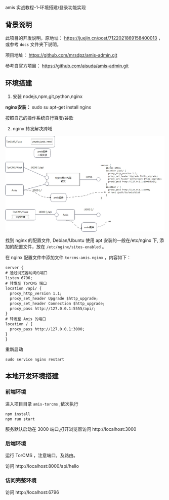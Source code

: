 amis 实战教程-1-环境搭建/登录功能实现

## 背景说明

此项目的开发说明，原地址： https://juejin.cn/post/7122021869158400013 ，
或参考 `docs` 文件夹下说明。

项目地址： https://github.com/mrsdpz/amis-admin.git

参考自官方项目： https://github.com/aisuda/amis-admin.git

## 环境搭建

1. 安装 nodejs,npm,git,python,nginx

**nginx安装：**
    sudo su
    apt-get install nginx

按照自己的操作系统自行百度/谷歌

2. nginx 转发解决跨域

![](./docs/cross-domain.jpg)

找到 nginx 的配置文件, Debian/Ubuntu 使用 apt 安装的一般在/etc/nginx 下, 
添加的配置文件，放在 `/etc/nginx/sites-enabled` 。

在 nginx 配置文件中添加文件 `torcms-amis.nginx` ，内容如下：

    server {
    # 通过浏览器访问的端口
    listen 6796;    
    # 转发至 TorCMS 端口
    location /api/ { 
      proxy_http_version 1.1;
      proxy_set_header Upgrade $http_upgrade;
      proxy_set_header Connection $http_upgrade;
      proxy_pass http://127.0.0.1:5555/api/;
    }    
    # 转发至 Amis 的端口
    location / {
      proxy_pass http://127.0.0.1:3000;
    }
    }

重新启动 

    sudo service nginx restart

## 本地开发环境搭建

### 前端环境


进入项目目录 `amis-torcms` ,依次执行

    npm install
    npm run start

服务默认启动在 3000 端口,打开浏览器访问 http://localhost:3000

### 后端环境

运行 TorCMS ，注意端口，及路由。

访问 http://localhost:8000/api/hello

### 访问完整环境

访问  http://localhost:6796